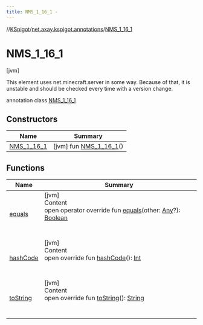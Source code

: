 ```yaml
---
title: NMS_1_16_1 -
---
```

//[KSpigot](../../index.md)/[net.axay.kspigot.annotations](../index.md)/[NMS_1_16_1](index.md)



# NMS_1_16_1  
 [jvm] 

This element uses net.minecraft.server in some way. Because of that, it is unstable and should be checked every time with a version change.

annotation class [NMS_1_16_1](index.md)   


## Constructors  
  
|  Name|  Summary| 
|---|---|
| [NMS_1_16_1](-n-m-s_1_16_1.md)|  [jvm] fun [NMS_1_16_1](-n-m-s_1_16_1.md)()   <br>


## Functions  
  
|  Name|  Summary| 
|---|---|
| [equals](../../net.axay.kspigot.utils/-registerable-command/index.md#kotlin/Any/equals/#kotlin.Any?/PointingToDeclaration/)| [jvm]  <br>Content  <br>open operator override fun [equals](../../net.axay.kspigot.utils/-registerable-command/index.md#kotlin/Any/equals/#kotlin.Any?/PointingToDeclaration/)(other: [Any](https://kotlinlang.org/api/latest/jvm/stdlib/kotlin/-any/index.html)?): [Boolean](https://kotlinlang.org/api/latest/jvm/stdlib/kotlin/-boolean/index.html)  <br><br><br>
| [hashCode](../../net.axay.kspigot.utils/-registerable-command/index.md#kotlin/Any/hashCode/#/PointingToDeclaration/)| [jvm]  <br>Content  <br>open override fun [hashCode](../../net.axay.kspigot.utils/-registerable-command/index.md#kotlin/Any/hashCode/#/PointingToDeclaration/)(): [Int](https://kotlinlang.org/api/latest/jvm/stdlib/kotlin/-int/index.html)  <br><br><br>
| [toString](../../net.axay.kspigot.utils/-registerable-command/index.md#kotlin/Any/toString/#/PointingToDeclaration/)| [jvm]  <br>Content  <br>open override fun [toString](../../net.axay.kspigot.utils/-registerable-command/index.md#kotlin/Any/toString/#/PointingToDeclaration/)(): [String](https://kotlinlang.org/api/latest/jvm/stdlib/kotlin/-string/index.html)  <br><br><br>

